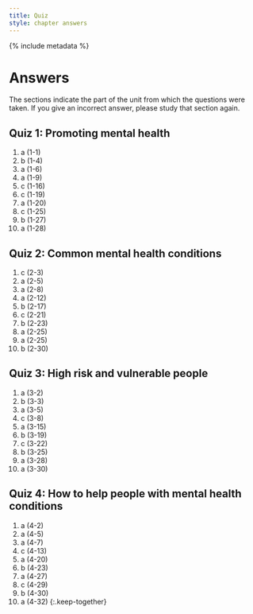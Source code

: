 ```yaml
---
title: Quiz
style: chapter answers
---
```


{% include metadata %}

# Answers

The sections indicate the part of the unit from which the questions were taken. If you give an incorrect answer, please study that section again.

## Quiz 1: Promoting mental health

1.	a	(1-1)
2.	b	(1-4)
3.	a	(1-6)
4.	a	(1-9)
5.	c	(1-16)
6.	c	(1-19)
7.	a	(1-20)
8.	c	(1-25)
9.	b	(1-27)
10.	a	(1-28)

## Quiz 2: Common mental health conditions

1.	c	(2-3)
2.	a	(2-5)
3.	a	(2-8)
4.	a	(2-12)
5.	b	(2-17)
6.	c	(2-21)
7.	b	(2-23)
8.	a	(2-25)
9.	a	(2-25)
10.	b	(2-30)

## Quiz 3: High risk and vulnerable people

1.	a	(3-2)
2.	b	(3-3)
3.	a	(3-5)
4.	c	(3-8)
5.	a	(3-15)
6.	b	(3-19)
7.	c	(3-22)
8.	b	(3-25)
9.	a	(3-28)
10.	a	(3-30)

## Quiz 4: How to help people with mental health conditions

1.	a	(4-2)
2.	a	(4-5)
3.	a	(4-7)
4.	c	(4-13)
5.	a	(4-20)
6.	b	(4-23)
7.	a	(4-27)
8.	c	(4-29)
9.	b	(4-30)
10.	a	(4-32)
{:.keep-together}
